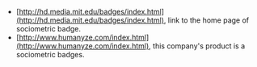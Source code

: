 * [http://hd.media.mit.edu/badges/index.html](http://hd.media.mit.edu/badges/index.html), link to the home page of sociometric badge.
* [http://www.humanyze.com/index.html](http://www.humanyze.com/index.html), this company's product is a sociometric badges.